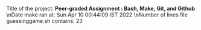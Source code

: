 Title of the project: __Peer-graded Assignment : Bash, Make, Git, and Github__
\nDate make ran at:
Sun Apr 10 00:44:09 IST 2022
\nNumber of lines file guessinggame.sh contains:
23
